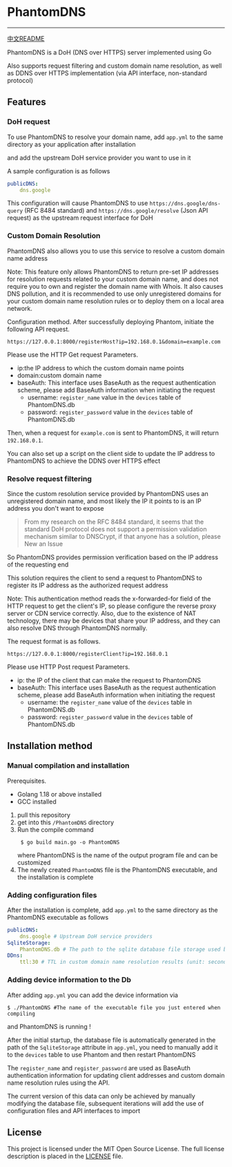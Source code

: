 # PhantomDNS

---

[中文README](https://github.com/Optimus-Xs/PhantomDNS/blob/main/doc/README_zh.md)

PhantomDNS is a DoH (DNS over HTTPS) server implemented using Go

Also supports request filtering and custom domain name resolution, as well as DDNS over HTTPS implementation (via API interface, non-standard protocol)

## Features
### DoH request
To use PhantomDNS to resolve your domain name, add `app.yml` to the same directory as your application after installation

and add the upstream DoH service provider you want to use in it

A sample configuration is as follows
```yml
publicDNS:
    dns.google
```
This configuration will cause PhantomDNS to use
`https://dns.google/dns-query` (RFC 8484 standard) and `https://dns.google/resolve` (Json API request)
as the upstream request interface for DoH

### Custom Domain Resolution
PhantomDNS also allows you to use this service to resolve a custom domain name address

Note: This feature only allows PhantomDNS to return pre-set IP addresses for resolution requests related to your custom domain name, and does not require you to own and register the domain name with Whois.
It also causes DNS pollution, and it is recommended to use only unregistered domains for your custom domain name resolution rules or to deploy them on a local area network.

Configuration method.
After successfully deploying Phantom, initiate the following API request.

```
https://127.0.0.1:8000/registerHost?ip=192.168.0.1&domain=example.com
```
Please use the HTTP Get request
Parameters.
- ip:the IP address to which the custom domain name points
- domain:custom domain name
- baseAuth: This interface uses BaseAuth as the request authentication scheme, please add BaseAuth information when initiating the request
    - username: `register_name` value in the `devices` table of PhantomDNS.db
    - password: `register_password` value in the `devices` table of PhantomDNS.db

Then, when a request for `example.com` is sent to PhantomDNS, it will return `192.168.0.1`.

You can also set up a script on the client side to update the IP address to PhantomDNS to achieve the DDNS over HTTPS effect

### Resolve request filtering
Since the custom resolution service provided by PhantomDNS uses an unregistered domain name, and most likely the IP it points to is an IP address you don't want to expose

>From my research on the RFC 8484 standard, it seems that the standard DoH protocol does not support a permission validation mechanism similar to DNSCrypt, if that anyone has a solution, please New an Issue

So PhantomDNS provides permission verification based on the IP address of the requesting end

This solution requires the client to send a request to PhantomDNS to register its IP address as the authorized request address

Note: This authentication method reads the x-forwarded-for field of the HTTP request to get the client's IP, so please configure the reverse proxy server or CDN service correctly.
Also, due to the existence of NAT technology, there may be devices that share your IP address, and they can also resolve DNS through PhantomDNS normally.

The request format is as follows.

```
https://127.0.0.1:8000/registerClient?ip=192.168.0.1
```
Please use HTTP Post request
Parameters.
- ip: the IP of the client that can make the request to PhantomDNS
- baseAuth: This interface uses BaseAuth as the request authentication scheme, please add BaseAuth information when initiating the request
    - username: the `register_name` value of the `devices` table in PhantomDNS.db
    - password: `register_password` value in the `devices` table of PhantomDNS.db


## Installation method
### Manual compilation and installation
Prerequisites.
- Golang 1.18 or above installed
- GCC installed

1. pull this repository
2. get into this `/PhantomDNS` directory
3. Run the compile command
   ```shell
    $ go build main.go -o PhantomDNS
   ```
   where PhantomDNS is the name of the output program file and can be customized
4. The newly created ``PhantomDNS`` file is the PhantomDNS executable, and the installation is complete

### Adding configuration files
After the installation is complete, add `app.yml` to the same directory as the PhantomDNS executable as follows
```yaml
publicDNS:
    dns.google # Upstream DoH service providers
SqliteStorage:
    PhantomDNS.db # The path to the sqlite database file storage used by PhantomDNS
DDns:
    ttl:30 # TTL in custom domain name resolution results (unit: seconds)
```

### Adding device information to the Db
After adding `app.yml` you can add the device information via
```shell
$ ./PhantomDNS #The name of the executable file you just entered when compiling
```
and PhantomDNS is running !

After the initial startup, the database file is automatically generated in the path of the `SqliteStorage` attribute in `app.yml`, you need to manually add it to the `devices` table to use Phantom and then restart PhantomDNS

The `register_name` and `register_password` are used as BaseAuth authentication information for updating client addresses and custom domain name resolution rules using the API.

The current version of this data can only be achieved by manually modifying the database file, subsequent iterations will add the use of configuration files and API interfaces to import

## License
This project is licensed under the MIT Open Source License. The full license description is placed in the [LICENSE](https://github.com/Optimus-Xs/PhantomDNS/blob/main/LICENSE) file.